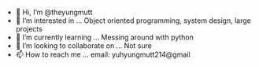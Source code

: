 - 👋 Hi, I’m @theyungmutt
- 👀 I’m interested in ... Object oriented programming, system design, large projects
- 🌱 I’m currently learning ... Messing around with python
- 💞️ I’m looking to collaborate on ... Not sure
- 📫 How to reach me ... email: yuhyungmutt214@gmail

<!---
theyungmutt/theyungmutt is a ✨ special ✨ repository because its `README.md` (this file) appears on your GitHub profile.
You can click the Preview link to take a look at your changes.
--->
